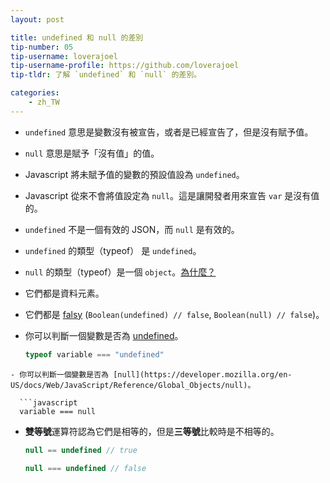 ```yaml
---
layout: post

title: undefined 和 null 的差別
tip-number: 05
tip-username: loverajoel
tip-username-profile: https://github.com/loverajoel
tip-tldr: 了解 `undefined` 和 `null` 的差別。

categories:
    - zh_TW
---
```


- `undefined` 意思是變數沒有被宣告，或者是已經宣告了，但是沒有賦予值。
- `null` 意思是賦予「沒有值」的值。
- Javascript 將未賦予值的變數的預設值設為 `undefined`。
- Javascript 從來不會將值設定為 `null`。這是讓開發者用來宣告 `var` 是沒有值的。
- `undefined` 不是一個有效的 JSON，而 `null` 是有效的。
- `undefined` 的類型（typeof） 是 `undefined`。
- `null` 的類型（typeof）是一個 `object`。[為什麼？](http://www.2ality.com/2013/10/typeof-null.html)
- 它們都是資料元素。
- 它們都是 [falsy](https://developer.mozilla.org/en-US/docs/Glossary/Falsy)
  (`Boolean(undefined) // false`, `Boolean(null) // false`)。
- 你可以判斷一個變數是否為 [undefined](https://developer.mozilla.org/en-US/docs/Web/JavaScript/Reference/Global_Objects/undefined)。

  ```javascript
  typeof variable === "undefined"
```
- 你可以判斷一個變數是否為 [null](https://developer.mozilla.org/en-US/docs/Web/JavaScript/Reference/Global_Objects/null)。

  ```javascript
  variable === null
```
- **雙等號**運算符認為它們是相等的，但是**三等號**比較時是不相等的。

  ```javascript
  null == undefined // true

  null === undefined // false
```
